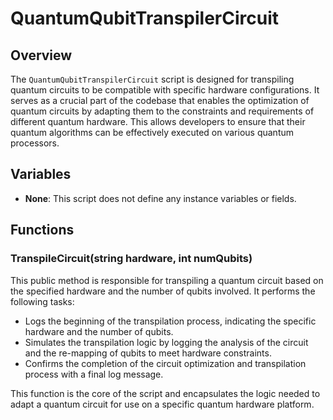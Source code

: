 # QuantumQubitTranspilerCircuit

## Overview
The `QuantumQubitTranspilerCircuit` script is designed for transpiling quantum circuits to be compatible with specific hardware configurations. It serves as a crucial part of the codebase that enables the optimization of quantum circuits by adapting them to the constraints and requirements of different quantum hardware. This allows developers to ensure that their quantum algorithms can be effectively executed on various quantum processors.

## Variables
- **None**: This script does not define any instance variables or fields.

## Functions

### TranspileCircuit(string hardware, int numQubits)
This public method is responsible for transpiling a quantum circuit based on the specified hardware and the number of qubits involved. It performs the following tasks:
- Logs the beginning of the transpilation process, indicating the specific hardware and the number of qubits.
- Simulates the transpilation logic by logging the analysis of the circuit and the re-mapping of qubits to meet hardware constraints.
- Confirms the completion of the circuit optimization and transpilation process with a final log message. 

This function is the core of the script and encapsulates the logic needed to adapt a quantum circuit for use on a specific quantum hardware platform.